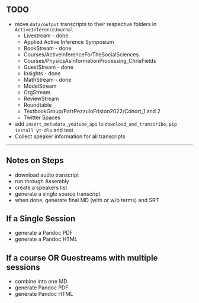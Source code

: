 ## TODO
- move `data/output` transcripts to their respective folders in `ActiveInferenceJournal`
    - Livestream - done
    - Applied Active Inference Symposium
    - BookStream - done
    - Courses/ActiveInferenceForTheSocialSciences
    - Courses/PhysicsAsInformationProcessing_ChrisFields
    - GuestStream - done
    - Insights - done
    - MathStream - done
    - ModelStream
    - OrgStream
    - ReviewStream
    - Roundtable
    - TextbookGroup/ParrPezzuloFriston2022/Cohort_1 and 2
    - Twitter Spaces
- add `insert_metadata_youtube_api` to `download_and_transcribe`, `pip install yt-dlp` and test
- Collect speaker information for all transcripts

---

## Notes on Steps
* download audio transcript
* run through Assembly
* create a speakers list
* generate a single source transcript
* when done, generate final MD (with or w/o terms) and SRT

## If a Single Session
* generate a Pandoc PDF
* generate a Pandoc HTML

## If a course OR Guestreams with multiple sessions
* combine into one MD
* generate Pandoc PDF
* generate Pandoc HTML
